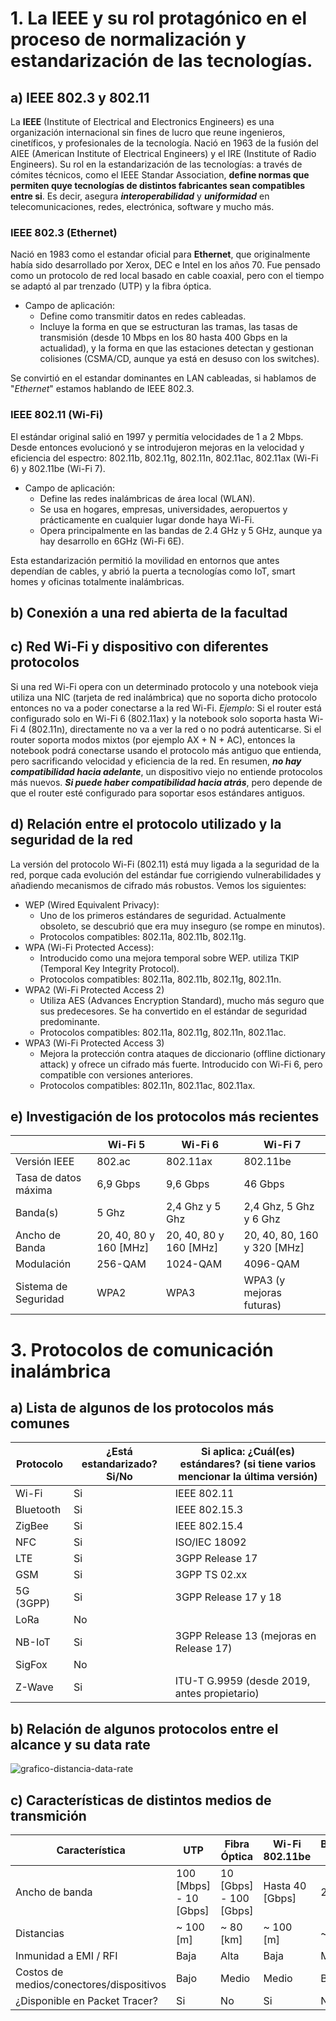 # 1. La IEEE y su rol protagónico en el proceso de normalización y estandarización de las tecnologías.
## a) IEEE 802.3 y 802.11 
La **IEEE** (Institute of Electrical and Electronics Engineers) es una organización internacional sin fines de lucro que reune ingenieros, cinetíficos, y profesionales de la tecnología. Nació en 1963 de la fusión del AIEE (American Institute of Electrical Engineers) y el IRE (Institute of Radio Engineers).
Su rol en la estandarización de las tecnologías: a través de cómites técnicos, como el IEEE Standar Association, **define normas que permiten quye tecnologías de distintos fabricantes sean compatibles entre si**. Es decir, asegura ***interoperabilidad*** y ***uniformidad*** en telecomunicaciones, redes, electrónica, software y mucho más.

### IEEE 802.3 (Ethernet)
Nació en 1983 como el estandar oficial para **Ethernet**, que originalmente había sido desarrollado por Xerox, DEC e Intel en los años 70. Fue pensado como un protocolo de red local basado en cable coaxial, pero con el tiempo se adaptó al par trenzado (UTP) y la fibra óptica.
- Campo de aplicación:
  - Define como transmitir datos en redes cableadas.
  - Incluye la forma en que se estructuran las tramas, las tasas de transmisión (desde 10 Mbps en los 80 hasta 400 Gbps en la actualidad), y la forma en que las estaciones detectan y gestionan colisiones (CSMA/CD, aunque ya está en desuso con los switches).

Se convirtió en el estandar dominantes en LAN cableadas, si hablamos de "*Ethernet*" estamos hablando de IEEE 802.3.

### IEEE 802.11 (Wi-Fi)
El estándar original salió en 1997 y permitía velocidades de 1 a 2 Mbps. Desde entonces evolucionó y se introdujeron mejoras en la velocidad y eficiencia del espectro: 802.11b, 802.11g, 802.11n, 802.11ac, 802.11ax (Wi-Fi 6) y 802.11be (Wi-Fi 7).
- Campo de aplicación:
  - Define las redes inalámbricas de área local (WLAN).
  - Se usa en hogares, empresas, universidades, aeropuertos y prácticamente en cualquier lugar donde haya Wi-Fi.
  - Opera principalmente en las bandas de 2.4 GHz y 5 GHz, aunque ya hay desarrollo en 6GHz (Wi-Fi 6E).

Esta estandarización permitió la movilidad en entornos que antes dependían de cables, y abrió la puerta a tecnologías como IoT, smart homes y oficinas totalmente inalámbricas.

## b) Conexión a una red abierta de la facultad


## c) Red Wi-Fi y dispositivo con diferentes protocolos
Si una red Wi-Fi opera con un determinado protocolo y una notebook vieja utiliza una NIC (tarjeta de red inalámbrica) que no soporta dicho protocolo entonces no va a poder conectarse a la red Wi-Fi.
*Ejemplo*: Si el router está configurado solo en Wi-Fi 6 (802.11ax) y la notebook solo soporta hasta Wi-Fi 4 (802.11n), directamente no va a ver la red o no podrá autenticarse. Si el router soporta modos mixtos (por ejemplo AX + N + AC), entonces la notebook podrá conectarse usando el protocolo más antiguo que entienda, pero sacrificando velocidad y eficiencia de la red.
En resumen, ***no hay compatibilidad hacia adelante***, un dispositivo viejo no entiende protocolos más nuevos. ***Si puede haber compatibilidad hacia atrás***, pero depende de que el router esté configurado para soportar esos estándares antiguos.

## d) Relación entre el protocolo utilizado y la seguridad de la red
La versión del protocolo Wi-Fi (802.11) está muy ligada a la seguridad de la red, porque cada evolución del estándar fue corrigiendo vulnerabilidades y añadiendo mecanismos de cifrado más robustos. Vemos los siguientes:
- WEP (Wired Equivalent Privacy):
  - Uno de los primeros estándares de seguridad. Actualmente obsoleto, se descubrió que era muy inseguro (se rompe en minutos).
  - Protocolos compatibles: 802.11a, 802.11b, 802.11g.
- WPA (Wi-Fi Protected Access):
  - Introducido como una mejora temporal sobre WEP. utiliza TKIP (Temporal Key Integrity Protocol).
  - Protocolos compatibles: 802.11a, 802.11b, 802.11g, 802.11n.
- WPA2 (Wi-Fi Protected Access 2)
  - Utiliza AES (Advances Encryption Standard), mucho más seguro que sus predecesores. Se ha convertido en el estándar de seguridad predominante.
  - Protocolos compatibles: 802.11a, 802.11g, 802.11n, 802.11ac.
- WPA3 (Wi-Fi Protected Access 3)
  - Mejora la protección contra ataques de diccionario (offline dictionary attack) y ofrece un cifrado más fuerte. Introducido con Wi-Fi 6, pero compatible con versiones anteriores.
  - Protocolos compatibles: 802.11n, 802.11ac, 802.11ax.


## e) Investigación de los protocolos más recientes
|        | Wi-Fi 5         | Wi-Fi 6         | Wi-Fi 7         |
|----------------------|-----------------|-----------------|-----------------|
| Versión IEEE         |802.ac           |802.11ax         |802.11be         |
| Tasa de datos máxima |6,9 Gbps         |9,6 Gbps         |46 Gbps          |
| Banda(s)             |5 Ghz            |2,4 Ghz y 5 Ghz  |2,4 Ghz, 5 Ghz y 6 Ghz|
| Ancho de Banda       |20, 40, 80 y 160 [MHz]|20, 40, 80 y 160 [MHz]|20, 40, 80, 160 y 320 [MHz]|
| Modulación           |256-QAM          |1024-QAM         |4096-QAM         |
| Sistema de Seguridad |WPA2             |WPA3             |WPA3 (y mejoras futuras)|


# 3. Protocolos de comunicación inalámbrica
## a) Lista de algunos de los protocolos más comunes
| Protocolo | ¿Está estandarizado? Si/No | Si aplica: ¿Cuál(es) estándares? (si tiene varios mencionar la última versión) |
|-----------|-----------------------------|--------------------------------------------------------------------------------|
| Wi-Fi     |             Si           |IEEE 802.11        |
| Bluetooth |             Si           |IEEE 802.15.3      |
| ZigBee    |             Si           |IEEE 802.15.4      |
| NFC       |             Si           |ISO/IEC 18092      |
| LTE       |             Si           |3GPP Release 17    |
| GSM       |             Si           |3GPP TS 02.xx       |
| 5G (3GPP) |             Si           |3GPP Release 17 y 18 |
| LoRa      |             No           |                     |
| NB-IoT    |             Si           |3GPP Release 13 (mejoras en Release 17)|
| SigFox    |             No                |                                                                                |
| Z-Wave    |             Si                |  ITU-T G.9959 (desde 2019, antes propietario)  |

## b) Relación de algunos protocolos entre el alcance y su data rate
![grafico-distancia-data-rate](../img/distancia-datarate.png)

## c) Características de distintos medios de transmición
| Característica                | UTP | Fibra Óptica | Wi-Fi 802.11be | Bluetooth 5.4 | 5G |
|-------------------------------|-----|--------------|----------------|----------------|----|
| Ancho de banda                |100 [Mbps] - 10 [Gbps]|10 [Gbps] - 100 [Gbps]|Hasta 40 [Gbps]|2 [Mbps]|Hasta 10 [Gbps]|
| Distancias                    |~ 100 [m]|~ 80 [km]|~ 100 [m]|~ 50 [m]|~ 1 [km]|
| Inmunidad a EMI / RFI         |Baja|Alta|Baja|Media|Media|
| Costos de medios/conectores/dispositivos |Bajo|Medio|Medio|Bajo|Alto|
| ¿Disponible en Packet Tracer? |Si|No|Si|No|No|


